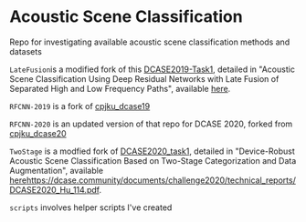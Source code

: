 # Acoustic Scene Classification
 Repo for investigating available acoustic scene classification methods and datasets

`LateFusion`is a modified fork of this [DCASE2019-Task1](https://github.com/McDonnell-Lab/DCASE2019-Task1), detailed in "Acoustic Scene Classification Using Deep Residual Networks with Late Fusion of Separated High and Low Frequency Paths", available [here](https://dcase.community/documents/challenge2019/technical_reports/DCASE2019_McDonnell_53.pdf).

`RFCNN-2019` is a fork of [cpjku_dcase19](https://github.com/kkoutini/cpjku_dcase19)

`RFCNN-2020` is an updated version of that repo for DCASE 2020, forked from [cpjku_dcase20](https://github.com/kkoutini/cpjku_dcase20)

`TwoStage` is a modfied fork of [DCASE2020_task1](https://github.com/MihawkHu/DCASE2020_task1), detailed in "Device-Robust Acoustic Scene Classification Based on Two-Stage Categorization and Data Augmentation", available [here](https://dcase.community/documents/challenge2020/technical_reports/DCASE2020_Hu_114.pdf)https://dcase.community/documents/challenge2020/technical_reports/DCASE2020_Hu_114.pdf.

`scripts` involves helper scripts I've created
